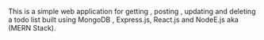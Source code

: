 This is a simple web application for getting , posting , updating and deleting a todo list built using MongoDB , Express.js, React.js and NodeE.js aka (MERN Stack).  
